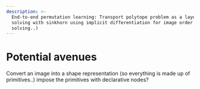 ```yaml
---
description: >-
  End-to-end permutation learning: Transport polytope problem as a layer,
  solving with sinkhorn using implicit differentiation for image order (puzzle
  solving..)
---
```


# Potential avenues

Convert an image into a shape representation (so everything is made up of primitives..) impose the primitives with declarative nodes?

